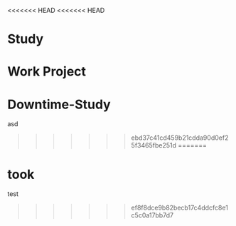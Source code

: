 <<<<<<< HEAD
<<<<<<< HEAD
# Study
Work Project
=======
# Downtime-Study
asd
>>>>>>> ebd37c41cd459b21cdda90d0ef25f3465fbe251d
=======
# took
test
>>>>>>> ef8f8dce9b82becb17c4ddcfc8e1c5c0a17bb7d7
